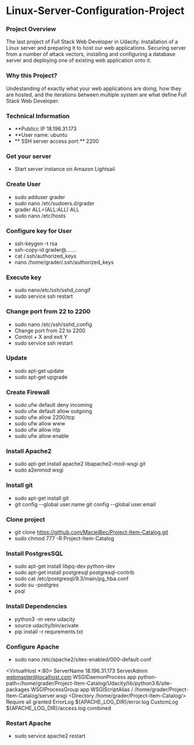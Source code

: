 # Linux-Server-Configuration-Project

### Project Overview 
The last project of Full Stack Web Developer in Udacity. Installation of a Linux server and preparing it to host our web applications.
Securing server from a number of attack vectors, installing and configuring a database server and deploying one of existing web application onto it.

### Why this Project? 
Undestanding of exactly what your web applications are doing, how they are hosted, and the iterations between multiple system are what define 
Full Stack Web Developer. 

### Technical Information 
- **Publicc IP 18.196.31.173
- **User name: ubuntu 
- ** SSH server access port:** 2200

### Get your server
- Start server instance on Amazon Lightsail 

### Create User
- sudo adduser grader
- sudo nano /etc/sudoers.d/grader
- grader ALL=(ALL:ALL) ALL
- sudo nano /etc/hosts

### Configure key for User
- ssh-keygen -t rsa
- ssh-copy-id grader@.......
- cat /.ssh/authorized_keys
- nano /home/grader/.ssh/authorized_keys

### Execute key
- sudo nano/etc/ssh/sshd_congif
- sudo service ssh restart 

### Change port from 22 to 2200
- sudo nano /etc/ssh/sshd_config
- Change port from 22 to 2200 
- Control + X and exit Y 
- sudo service ssh restart

### Update
- sudo apt-get update
- sudo apt-get upgrade

### Create Firewall
- sudo ufw default deny incoming 
- sudo ufw default allow outgoing
- sudo ufw allow 2200/tcp
- sudo ufw allow www
- sudo ufw allow ntp 
- sudo ufw allow enable 

### Install Apache2
- sudo apt-get install apache2 libapache2-mod-wsgi git
- sudo a2enmod wsgi

### Install git 
- sudo apt-get install git
- git config --global user.name <username> git config --global user.email <email> 
  
### Clone project 
- git clone https://github.com/MaciejBec/Project-Item-Catalog.git 
- sudo chmod 777 -R Project-Item-Catalog

### Install PostgresSQL
- sudo apt-get install libpq-dev python-dev
- sudo apt-get install postgresql postgresql-contrib
- sudo cat /etc/postgresql/9.3/main/pg_hba.conf
- sudo su -postgres
- psql 

### Install Dependencies 
- python3 -m venv udacity
- source udacity/bin/acivate
- pip install -r requrements.txt

### Configure Apache 
- sudo nano /etc/apache2/sites-enabled/000-default.conf 

<VirtualHost *:80>
        ServerName 18.196.31.173
        ServerAdmin webmaster@localhost.com
        WSGIDaemonProcess app python-path=/home/grader/Project-Item-Catalog/Udacity/lib/python3.6/site-packages
        WSGIProcessGroup app
        WSGIScriptAlias / /home/grader/Project-Item-Catalog/server.wsgi
        <Directory /home/grader/Project-Item-Catalog/>
                Require all granted
        </Directory>
        ErrorLog ${APACHE_LOG_DIR}/error.log
        CustomLog ${APACHE_LOG_DIR}/access.log combined
</VirtualHost>


### Restart Apache
- sudo service apache2 restart
